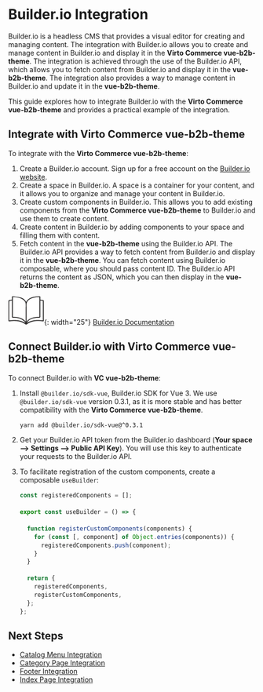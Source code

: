 # Builder.io Integration

Builder.io is a headless CMS that provides a visual editor for creating and managing content. The integration with Builder.io allows you to create and manage content in Builder.io and display it in the **Virto Commerce vue-b2b-theme**. The integration is achieved through the use of the Builder.io API, which allows you to fetch content from Builder.io and display it in the **vue-b2b-theme**. The integration also provides a way to manage content in Builder.io and update it in the **vue-b2b-theme**. 

This guide explores how to integrate Builder.io with the **Virto Commerce vue-b2b-theme** and provides a practical example of the integration.

## Integrate with Virto Commerce vue-b2b-theme

To integrate with the **Virto Commerce vue-b2b-theme**:

1. Create a Builder.io account. Sign up for a free account on the [Builder.io website](https://www.builder.io/).
2. Create a space in Builder.io. A space is a container for your content, and it allows you to organize and manage your content in Builder.io.
3. Create custom components in Builder.io. This allows you to add existing components from the **Virto Commerce vue-b2b-theme** to Builder.io and use them to create content.
4. Create content in Builder.io by adding components to your space and filling them with content.
5. Fetch content in the **vue-b2b-theme** using the Builder.io API. The Builder.io API provides a way to fetch content from Builder.io and display it in the **vue-b2b-theme**. You can fetch content using Builder.io composable, where you should pass content ID. The Builder.io API returns the content as JSON, which you can then display in the **vue-b2b-theme**.

![Readmore](media/readmore.png){: width="25"} [Builder.io Documentation](https://www.builder.io/c/docs/developers)

## Connect Builder.io with Virto Commerce vue-b2b-theme

To connect Builder.io with **VC vue-b2b-theme**:

1. Install `@builder.io/sdk-vue`, Builder.io SDK for Vue 3. We use `@builder.io/sdk-vue` version 0.3.1, as it is more stable and has better compatibility with the **Virto Commerce vue-b2b-theme**.

    ```bash
    yarn add @builder.io/sdk-vue@^0.3.1
    ```

1. Get your Builder.io API token from the Builder.io dashboard (**Your space --> Settings --> Public API Key**). You will use this key to authenticate your requests to the Builder.io API.

1. To facilitate registration of the custom components, create a composable `useBuilder`:

    ```typescript title="shared/builder-io/composables/useBuilder.ts" linenums="1"
    const registeredComponents = [];

    export const useBuilder = () => {

      function registerCustomComponents(components) {
        for (const [, component] of Object.entries(components)) {
          registeredComponents.push(component);
        }
      }

      return {
        registeredComponents,
        registerCustomComponents,
      };
    };
    ```

## Next Steps

* [Catalog Menu Integration](catalog-menu-intergration.md)
* [Category Page Integration](category-page-integration.md)
* [Footer Integration](footer-integration.md)
* [Index Page Integration](index-page-integration.md)
